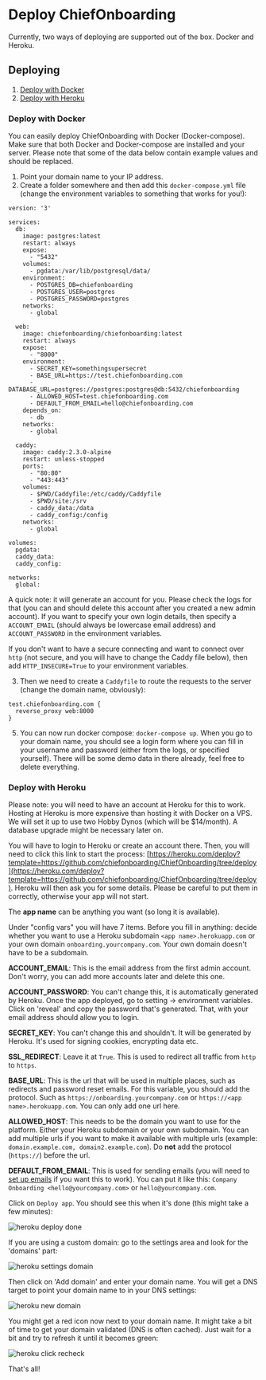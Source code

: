 # Deploy ChiefOnboarding 
Currently, two ways of deploying are supported out of the box. Docker and Heroku.

## Deploying

1. [Deploy with Docker](#deploy-with-docker)
1. [Deploy with Heroku](#deploy-with-heroku)

### Deploy with Docker
You can easily deploy ChiefOnboarding with Docker (Docker-compose). Make sure that both Docker and Docker-compose are installed and your server. Please note that some of the data below contain example values and should be replaced.

1. Point your domain name to your IP address.
2. Create a folder somewhere and then add this `docker-compose.yml` file (change the environment variables to something that works for you!):

```
version: '3'

services:
  db:
    image: postgres:latest
    restart: always
    expose:
      - "5432"
    volumes:
      - pgdata:/var/lib/postgresql/data/
    environment:
      - POSTGRES_DB=chiefonboarding
      - POSTGRES_USER=postgres
      - POSTGRES_PASSWORD=postgres
    networks:
      - global

  web:
    image: chiefonboarding/chiefonboarding:latest
    restart: always
    expose:
      - "8000"
    environment:
      - SECRET_KEY=somethingsupersecret
      - BASE_URL=https://test.chiefonboarding.com
      - DATABASE_URL=postgres://postgres:postgres@db:5432/chiefonboarding
      - ALLOWED_HOST=test.chiefonboarding.com
      - DEFAULT_FROM_EMAIL=hello@chiefonboarding.com
    depends_on:
      - db
    networks:
      - global

  caddy:
    image: caddy:2.3.0-alpine
    restart: unless-stopped
    ports:
      - "80:80"
      - "443:443"
    volumes:
      - $PWD/Caddyfile:/etc/caddy/Caddyfile
      - $PWD/site:/srv
      - caddy_data:/data
      - caddy_config:/config
    networks:
      - global

volumes:
  pgdata:
  caddy_data:
  caddy_config:

networks:
  global:

```
A quick note: it will generate an account for you. Please check the logs for that (you can and should delete this account after you created a new admin account). If you want to specify your own login details, then specify a `ACCOUNT_EMAIL` (should always be lowercase email address) and `ACCOUNT_PASSWORD` in the environment variables.

If you don't want to have a secure connecting and want to connect over `http` (not secure, and you will have to change the Caddy file below), then add `HTTP_INSECURE=True` to your environment variables.

3. Then we need to create a `Caddyfile` to route the requests to the server (change the domain name, obviously):
```
test.chiefonboarding.com {
  reverse_proxy web:8000
}
```
5. You can now run docker compose: `docker-compose up`. When you go to your domain name, you should see a login form where you can fill in your username and password (either from the logs, or specified yourself). There will be some demo data in there already, feel free to delete everything. 


### Deploy with Heroku
Please note: you will need to have an account at Heroku for this to work. Hosting at Heroku is more expensive than hosting it with Docker on a VPS. We will set it up to use two Hobby Dynos (which will be $14/month). A database upgrade might be necessary later on.

You will have to login to Heroku or create an account there. Then, you will need to click this link to start the process: [https://heroku.com/deploy?template=https://github.com/chiefonboarding/ChiefOnboarding/tree/deploy](https://heroku.com/deploy?template=https://github.com/chiefonboarding/ChiefOnboarding/tree/deploy).
Heroku will then ask you for some details. Please be careful to put them in correctly, otherwise your app will not start.

The **app name** can be anything you want (so long it is available).

Under "config vars" you will have 7 items. Before you fill in anything: decide whether you want to use a Heroku subdomain `<app name>.herokuapp.com` or your own domain `onboarding.yourcompany.com`. Your own domain doesn't have to be a subdomain.

**ACCOUNT_EMAIL**: This is the email address from the first admin account. Don't worry, you can add more accounts later and delete this one.

**ACCOUNT_PASSWORD**: You can't change this, it is automatically generated by Heroku. Once the app deployed, go to setting -> environment variables. Click on 'reveal' and copy the password that's generated. That, with your email address should allow you to login.

**SECRET_KEY**: You can't change this and shouldn't. It will be generated by Heroku. It's used for signing cookies, encrypting data etc.

**SSL_REDIRECT**: Leave it at `True`. This is used to redirect all traffic from `http` to `https`. 

**BASE_URL**: This is the url that will be used in multiple places, such as redirects and password reset emails. For this variable, you should add the protocol. Such as `https://onboarding.yourcompany.com` or `https://<app name>.herokuapp.com`. You can only add one url here.

**ALLOWED_HOST**: This needs to be the domain you want to use for the platform. Either your Heroku subdomain or your own subdomain. You can add multiple urls if you want to make it available with multiple urls (example: `domain.example.com, domain2.example.com`). Do **not** add the protocol (`https://`) before the url.

**DEFAULT_FROM_EMAIL**: This is used for sending emails (you will need to [set up emails](https://docs.chiefonboarding.com/integrations/Email.html) if you want this to work). You can put it like this: `Company Onboarding <hello@yourcompany.com>` or `hello@yourcompany.com`.

Click on `Deploy app`. You should see this when it's done (this might take a few minutes):

![heroku deploy done](/heroku-deploy-done.png)

If you are using a custom domain: go to the settings area and look for the 'domains' part:

![heroku settings domain](/heroku-settings-domain.png)

Then click on 'Add domain' and enter your domain name. You will get a DNS target to point your domain name to in your DNS settings:

![heroku new domain](/heroku-new-domain.png)

You might get a red icon now next to your domain name. It might take a bit of time to get your domain validated (DNS is often cached). Just wait for a bit and try to refresh it until it becomes green:

![heroku click recheck](/heroku-click-recheck.png)

That's all!
